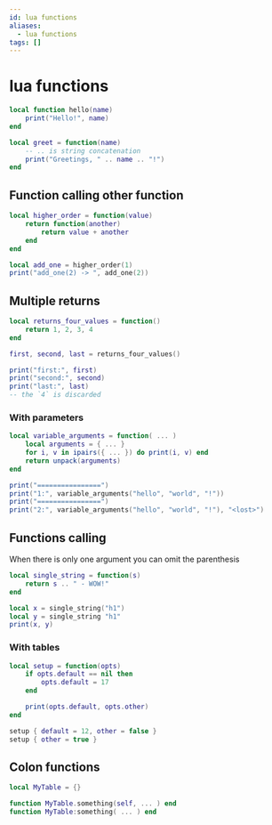 ```yaml
---
id: lua functions
aliases:
  - lua functions
tags: []
---
```


# lua functions

```lua
local function hello(name)
    print("Hello!", name)
end

local greet = function(name)
    -- .. is string concatenation
    print("Greetings, " .. name .. "!")
end
```

## Function calling other function

```lua
local higher_order = function(value)
    return function(another)
        return value + another
    end
end

local add_one = higher_order(1)
print("add_one(2) -> ", add_one(2))
```

## Multiple returns

```lua
local returns_four_values = function()
    return 1, 2, 3, 4
end

first, second, last = returns_four_values()

print("first:", first)
print("second:", second)
print("last:", last)
-- the `4` is discarded
```

### With parameters

```lua
local variable_arguments = function( ... )
    local arguments = { ... }
    for i, v in ipairs({ ... }) do print(i, v) end
    return unpack(arguments)
end

print("================")
print("1:", variable_arguments("hello", "world", "!"))
print("================")
print("2:", variable_arguments("hello", "world", "!"), "<lost>")
```

## Functions calling

When there is only one argument you can omit the parenthesis

```lua
local single_string = function(s)
    return s .. " - WOW!"
end

local x = single_string("h1")
local y = single_string "h1"
print(x, y)
```

### With tables

```lua
local setup = function(opts)
    if opts.default == nil then
        opts.default = 17
    end

    print(opts.default, opts.other)
end

setup { default = 12, other = false }
setup { other = true }
```

## Colon functions

```lua
local MyTable = {}

function MyTable.something(self, ... ) end
function MyTable:something( ... ) end
```
